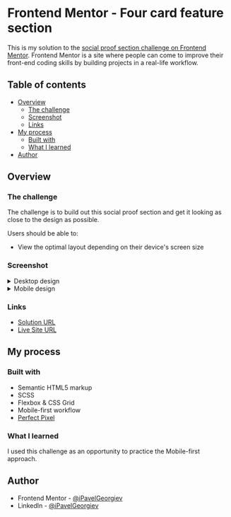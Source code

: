# Frontend Mentor - Four card feature section

This is my solution to the [social proof section challenge on Frontend Mentor](https://www.frontendmentor.io/challenges/social-proof-section-6e0qTv_bA). Frontend Mentor is a site where people can come to improve their front-end coding skills by building projects in a real-life workflow.

## Table of contents

- [Overview](#overview)
  - [The challenge](#the-challenge)
  - [Screenshot](#screenshot)
  - [Links](#links)
- [My process](#my-process)
  - [Built with](#built-with)
  - [What I learned](#what-i-learned)
- [Author](#author)

## Overview

### The challenge

The challenge is to build out this social proof section and get it looking as close to the design as possible.

Users should be able to:

- View the optimal layout depending on their device's screen size

### Screenshot

<details>
  <summary>Desktop design</summary>

  ![Screenshot of desktop view](design/desktop-design.jpg)
</details>

<details>
  <summary>Mobile design</summary>

  ![Screenshot of mobile view](design/mobile-design.jpg)
</details>

### Links

- [Solution URL](https://www.frontendmentor.io/solutions/social-proof-section-h9dXlr3dB)
- [Live Site URL](https://pavel-frontend-mentor-projects.github.io/social-proof-section/)

## My process

### Built with

- Semantic HTML5 markup
- SCSS
- Flexbox & CSS Grid
- Mobile-first workflow
- [Perfect Pixel](https://www.welldonecode.com/perfectpixel)

### What I learned

I used this challenge as an opportunity to practice the Mobile-first approach.

## Author

- Frontend Mentor - [@iPavelGeorgiev](https://www.frontendmentor.io/profile/iPavelGeorgiev)
- LinkedIn - [@iPavelGeorgiev](https://www.linkedin.com/in/ipavelgeorgiev/)